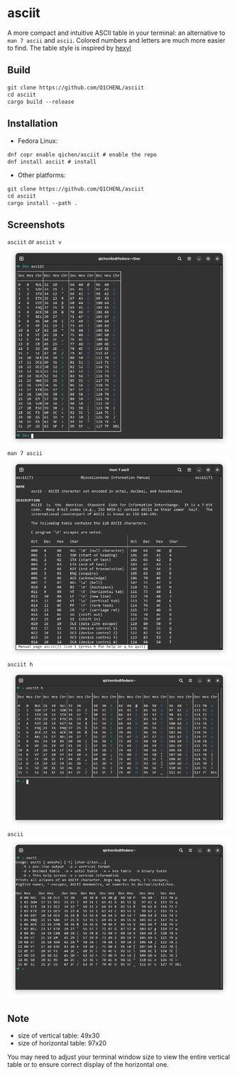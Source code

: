 # asciit

A more compact and intuitive ASCII table in your terminal: an alternative to `man 7 ascii` and `ascii`. Colored numbers and letters are much more easier to find. The table style is inspired by [hexyl](https://github.com/sharkdp/hexyl)

## Build

```shell
git clone https://github.com/Q1CHENL/asciit
cd asciit
cargo build --release
```

## Installation

- Fedora Linux:

```shell
dnf copr enable qichen/asciit # enable the repo 
dnf install asciit # install
```

- Other platforms:

```shell
git clone https://github.com/Q1CHENL/asciit
cd asciit
cargo install --path .
```

## Screenshots

`asciit` or `asciit v`
![UI](assets/screenshot-v.png)
`man 7 ascii`
![UI](assets/man7ascii.png)
`asciit h`
![UI](assets/screenshot-h.png)
`ascii`
![UI](assets/ascii.png)

## Note

- size of vertical table: 49x30
- size of horizontal table: 97x20

You may need to adjust your terminal window size to view the entire vertical table or to ensure correct display of the horizontal one.
